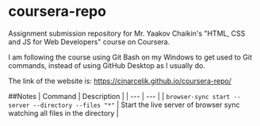 # coursera-repo
Assignment submission repository for Mr. Yaakov Chaikin's "HTML, CSS and JS for Web Developers" course on Coursera.

I am following the course using Git Bash on my Windows to get used to Git commands, instead of using GitHub Desktop as I usually do.

The link of the website is: https://cinarcelik.github.io/coursera-repo/

##Notes
| Command | Description |
| --- | --- |
| `browser-sync start --server --directory --files "*"` | Start the live server of browser sync watching all files in the directory |